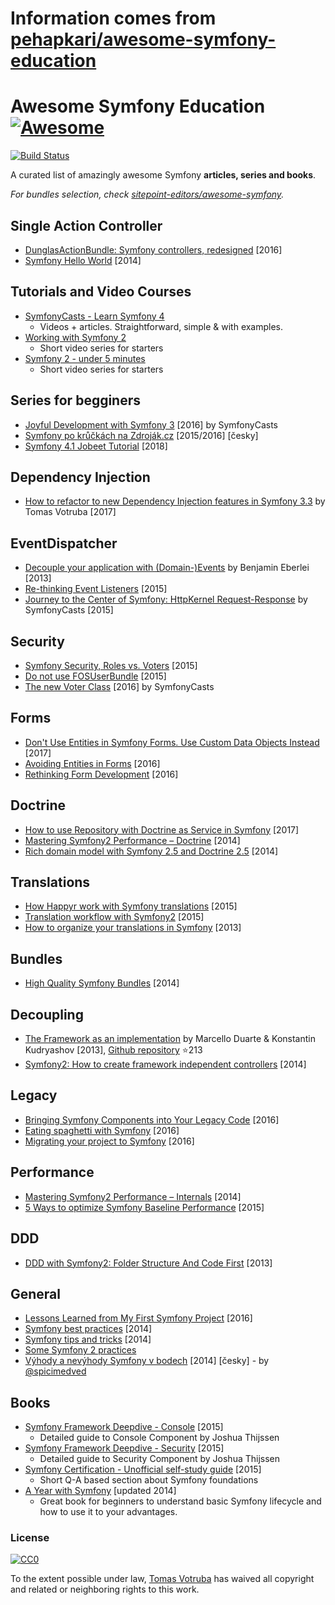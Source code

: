 # Information comes from [pehapkari/awesome-symfony-education](https://github.com/pehapkari/awesome-symfony-education)
# Awesome Symfony Education [![Awesome](https://cdn.rawgit.com/sindresorhus/awesome/d7305f38d29fed78fa85652e3a63e154dd8e8829/media/badge.svg)](https://github.com/sindresorhus/awesome)

[![Build Status](https://img.shields.io/travis/pehapkari/awesome-symfony-education/master.svg?style=flat-square)](https://travis-ci.org/pehapkari/awesome-symfony-education)

A curated list of amazingly awesome Symfony **articles, series and books**.

*For bundles selection, check [sitepoint-editors/awesome-symfony](https://github.com/sitepoint-editors/awesome-symfony).*


## Single Action Controller

- [DunglasActionBundle: Symfony controllers, redesigned](https://dunglas.fr/2016/01/dunglasactionbundle-symfony-controllers-redesigned/) [2016]
- [Symfony Hello World](https://beberlei.de/2014/04/24/symfony_hello_world.html) [2014]


## Tutorials and Video Courses

* [SymfonyCasts - Learn Symfony 4](https://symfonycasts.com/tracks/symfony)
   * Videos + articles. Straightforward, simple & with examples.
* [Working with Symfony 2](https://code.tutsplus.com/series/working-with-symfony-2--cms-636)
   * Short video series for starters
* [Symfony 2 - under 5 minutes](https://www.youtube.com/playlist?list=PL3Wxyd2R8-gIuToQ1NmhVSLZfjrBMePNu)
   * Short video series for starters


## Series for begginers

* [Joyful Development with Symfony 3](https://symfonycasts.com/tracks/symfony3) [2016] by SymfonyCasts
* [Symfony po krůčkách na Zdroják.cz](https://www.zdrojak.cz/serialy/symfony-po-kruckach/) [2015/2016] [česky]
* [Symfony 4.1 Jobeet Tutorial](https://jobeet-tutorial.readthedocs.io/en/latest/) [2018]

## Dependency Injection

* [How to refactor to new Dependency Injection features in Symfony 3.3](https://www.tomasvotruba.cz/blog/2017/05/07/how-to-refactor-to-new-dependency-injection-features-in-symfony-3-3/) by Tomas Votruba [2017]


## EventDispatcher

* [Decouple your application with (Domain-)Events](https://www.youtube.com/watch?v=K9jub4JPpcc) by Benjamin Eberlei [2013]
* [Re-thinking Event Listeners](http://mmoreram.com/blog/2015/08/20/re-thinking-event-listeners/) [2015]
* [Journey to the Center of Symfony: HttpKernel Request-Response](https://symfonycasts.com/screencast/symfony-journey) by SymfonyCasts [2015]


## Security

* [Symfony Security, Roles vs. Voters](https://stovepipe.systems/post/symfony-security-roles-vs-voters) [2015]
* [Do not use FOSUserBundle](https://jolicode.com/blog/do-not-use-fosuserbundle) [2015]
* [The new Voter Class](https://symfonycasts.com/screencast/new-in-symfony3/voter) [2016] by SymfonyCasts


## Forms

- [Don't Use Entities in Symfony Forms. Use Custom Data Objects Instead](https://blog.martinhujer.cz/symfony-forms-with-request-objects/) [2017]
- [Avoiding Entities in Forms](https://stovepipe.systems/post/avoiding-entities-in-forms) [2016]
- [Rethinking Form Development](https://stovepipe.systems/post/rethinking-form-development) [2016]


## Doctrine

* [How to use Repository with Doctrine as Service in Symfony](https://www.tomasvotruba.cz/blog/2017/10/16/how-to-use-repository-with-doctrine-as-service-in-symfony/) [2017]
* [Mastering Symfony2 Performance – Doctrine](http://labs.octivi.com/mastering-symfony2-performance-doctrine/) [2014]
* [Rich domain model with Symfony 2.5 and Doctrine 2.5](https://www.slideshare.net/_leopro_/rich-domain-model-with-symfony-25-and-doctrine-25) [2014]


## Translations

* [How Happyr work with Symfony translations](https://developer.happyr.com/how-happyr-work-with-symfony-translations) [2015]
* [Translation workflow with Symfony2](https://jolicode.com/blog/translation-workflow-with-symfony2) [2015]
* [How to organize your translations in Symfony](http://obtao.com/blog/2013/06/how-to-organize-your-translations-in-symfony/) [2013]


## Bundles

* [High Quality Symfony Bundles](https://www.slideshare.net/matthiasnoback/high-quality-symfony-bundles-tutorial-dutch-php-conference-2014) [2014]


## Decoupling

* [The Framework as an implementation](https://www.youtube.com/watch?v=0L_9NutiJlc) by Marcello Duarte & Konstantin Kudryashov [2013], [Github repository](https://github.com/MarcelloDuarte/hexagonal-symfony) :star:213
* [Symfony2: How to create framework independent controllers](https://matthiasnoback.nl/2014/06/how-to-create-framework-independent-controllers/) [2014]


## Legacy

* [Bringing Symfony Components into Your Legacy Code](https://speakerdeck.com/hhamon/bringing-symfony-components-into-your-legacy-code) [2016]
* [Eating spaghetti with Symfony](https://speakerdeck.com/jakzal/eating-spaghetti-with-symfony) [2016]
* [Migrating your project to Symfony](https://stovepipe.systems/post/migrating-your-project-to-symfony) [2016]


## Performance

* [Mastering Symfony2 Performance – Internals](http://labs.octivi.com/mastering-symfony2-performance-internals/) [2014]
* [5 Ways to optimize Symfony Baseline Performance](https://tideways.com/profiler/blog/5-ways-to-optimize-symfony-baseline-performance) [2015]


## DDD

* [DDD with Symfony2: Folder Structure And Code First](https://williamdurand.fr/2013/08/07/ddd-with-symfony2-folder-structure-and-code-first/) [2013]


## General

* [Lessons Learned from My First Symfony Project](http://www.thisprogrammingthing.com/2016/lessons-from-my-first-symfony-project/) [2016]
* [Symfony best practices](https://blog.kevingomez.fr/2014/04/08/symfony-best-practices/) [2014]
* [Symfony tips and tricks](https://www.slideshare.net/javier.eguiluz/symfony-tips-and-tricks) [2014]
* [Some Symfony 2 practices](https://emanueleminotto.github.io/blog/some-symfony-2-practices)
* [Výhody a nevýhody Symfony v bodech](https://devel.cz/otazka/nette-vs-symfony#answer-17973) [2014] [česky] - by [@spicimedved](https://twitter.com/spicimedved)


## Books

* [Symfony Framework Deepdive - Console](https://leanpub.com/symfonyframeworkdeepdive-console) [2015]
    * Detailed guide to Console Component by Joshua Thijssen
* [Symfony Framework Deepdive - Security](https://leanpub.com/symfonyframeworkdeepdive-security) [2015]
    * Detailed guide to Security Component by Joshua Thijssen
* [Symfony Certification - Unofficial self-study guide](https://leanpub.com/symfony-selfstudy) [2015]
    * Short Q-A based section about Symfony foundations
* [A Year with Symfony](https://leanpub.com/a-year-with-symfony) [updated 2014]
    * Great book for beginners to understand basic Symfony lifecycle and how to use it to your advantages.


### License

[![CC0](https://licensebuttons.net/p/zero/1.0/88x31.png)](https://creativecommons.org/publicdomain/zero/1.0/)

To the extent possible under law, [Tomas Votruba](https://www.tomasvotruba.cz/) has waived all copyright and related or neighboring rights to this work.


